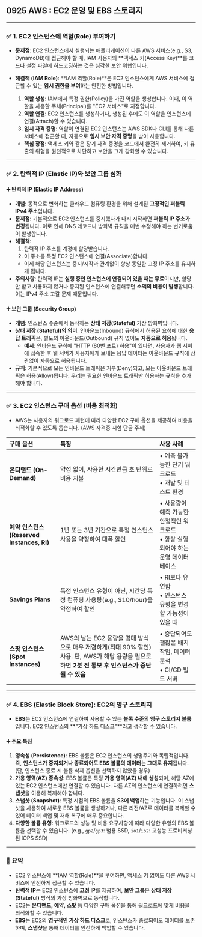 ## 0925 AWS : EC2 운영 및 EBS 스토리지

---

### ✅ 1. EC2 인스턴스에 역할(Role) 부여하기

*   **문제점**: EC2 인스턴스에서 실행되는 애플리케이션이 다른 AWS 서비스(e.g., S3, DynamoDB)에 접근해야 할 때, IAM 사용자의 **액세스 키(Access Key)**를 코드나 설정 파일에 하드코딩하는 것은 심각한 보안 위협입니다.

*   **해결책 (IAM Role)**: **IAM 역할(Role)**은 EC2 인스턴스에게 AWS 서비스에 접근할 수 있는 **임시 권한을 부여**하는 안전한 방법입니다.
    1.  **역할 생성**: IAM에서 특정 권한(Policy)을 가진 역할을 생성합니다. 이때, 이 역할을 사용할 주체(Principal)를 "EC2 서비스"로 지정합니다.
    2.  **역할 연결**: EC2 인스턴스를 생성하거나, 생성된 후에도 이 역할을 인스턴스에 연결(Attach)할 수 있습니다.
    3.  **임시 자격 증명**: 역할이 연결된 EC2 인스턴스는 AWS SDK나 CLI를 통해 다른 서비스에 접근할 때, 자동으로 **임시 보안 자격 증명**을 받아 사용합니다.
    *   **핵심 장점**: 액세스 키와 같은 장기 자격 증명을 코드에서 완전히 제거하여, 키 유출의 위험을 원천적으로 차단하고 보안을 크게 강화할 수 있습니다.

---

### ✅ 2. 탄력적 IP (Elastic IP)와 보안 그룹 심화

#### ➕ 탄력적 IP (Elastic IP Address)

*   **개념**: 동적으로 변화하는 클라우드 컴퓨팅 환경을 위해 설계된 **고정적인 퍼블릭 IPv4 주소**입니다.
*   **문제점**: 기본적으로 EC2 인스턴스를 중지했다가 다시 시작하면 **퍼블릭 IP 주소가 변경**됩니다. 이로 인해 DNS 레코드나 방화벽 규칙을 매번 수정해야 하는 번거로움이 발생합니다.
*   **해결책**:
    1.  탄력적 IP 주소를 계정에 할당받습니다.
    2.  이 주소를 특정 EC2 인스턴스에 연결(Associate)합니다.
    *   이제 해당 인스턴스는 중지/시작과 관계없이 항상 동일한 고정 IP 주소를 유지하게 됩니다.
*   **주의사항**: 탄력적 IP는 **실행 중인 인스턴스에 연결되어 있을 때는 무료**이지만, 할당만 받고 사용하지 않거나 중지된 인스턴스에 연결해두면 **소액의 비용이 발생**합니다. 이는 IPv4 주소 고갈 문제 때문입니다.

#### ➕ 보안 그룹 (Security Group)

*   **개념**: 인스턴스 수준에서 동작하는 **상태 저장(Stateful)** 가상 방화벽입니다.
*   **상태 저장 (Stateful)의 의미**: 인바운드(Inbound) 규칙에서 허용된 요청에 대한 **응답 트래픽**은, 별도의 아웃바운드(Outbound) 규칙 없이도 **자동으로 허용**됩니다.
    *   **예시**: 인바운드 규칙에 "HTTP (80번 포트) 허용"이 있다면, 사용자가 웹 서버에 접속한 후 웹 서버가 사용자에게 보내는 응답 데이터는 아웃바운드 규칙에 상관없이 자동으로 허용됩니다.
*   **규칙**: 기본적으로 모든 인바운드 트래픽은 거부(Deny)되고, 모든 아웃바운드 트래픽은 허용(Allow)됩니다. 우리는 필요한 인바운드 트래픽만 허용하는 규칙을 추가해야 합니다.

---

### ✅ 3. EC2 인스턴스 구매 옵션 (비용 최적화)

*   AWS는 사용자의 워크로드 패턴에 따라 다양한 EC2 구매 옵션을 제공하여 비용을 최적화할 수 있도록 돕습니다. (AWS 자격증 시험 단골 주제)

| 구매 옵션 | 특징 | 사용 사례 |
| :--- | :--- | :--- |
| **온디맨드 (On-Demand)** | 약정 없이, 사용한 시간만큼 초 단위로 비용 지불 | • 예측 불가능한 단기 워크로드<br>• 개발 및 테스트 환경 |
| **예약 인스턴스 (Reserved Instances, RI)** | 1년 또는 3년 기간으로 특정 인스턴스 사용을 약정하여 대폭 할인 | • 사용량이 예측 가능한 안정적인 워크로드<br>• 항상 실행되어야 하는 운영 데이터베이스 |
| **Savings Plans** | 특정 인스턴스 유형이 아닌, 시간당 특정 컴퓨팅 사용량(e.g., $10/hour)을 약정하여 할인 | • RI보다 유연함<br>• 인스턴스 유형을 변경할 가능성이 있을 때 |
| **스팟 인스턴스 (Spot Instances)** | AWS의 남는 EC2 용량을 경매 방식으로 매우 저렴하게(최대 90% 할인) 사용. 단, AWS가 해당 용량을 필요로 하면 **2분 전 통보 후 인스턴스가 중단될 수 있음** | • 중단되어도 괜찮은 배치 작업, 데이터 분석<br>• CI/CD 빌드 서버 |

---

### ✅ 4. EBS (Elastic Block Store): EC2의 영구 스토리지

*   **EBS**는 EC2 인스턴스에 연결하여 사용할 수 있는 **블록 수준의 영구 스토리지 볼륨**입니다. EC2 인스턴스의 **"가상 하드 디스크"**라고 생각할 수 있습니다.

#### ➕ 주요 특징

1.  **영속성 (Persistence)**: EBS 볼륨은 EC2 인스턴스의 생명주기와 독립적입니다. 즉, **인스턴스가 중지되거나 종료되어도 EBS 볼륨의 데이터는 그대로 유지**됩니다. (단, 인스턴스 종료 시 볼륨 삭제 옵션을 선택하지 않았을 경우)
2.  **가용 영역(AZ) 종속성**: EBS 볼륨은 특정 **가용 영역(AZ) 내에 생성**되며, 해당 AZ에 있는 EC2 인스턴스에만 연결할 수 있습니다. 다른 AZ의 인스턴스에 연결하려면 **스냅샷**을 이용해 복제해야 합니다.
3.  **스냅샷 (Snapshot)**: 특정 시점의 EBS 볼륨을 **S3에 백업**하는 기능입니다. 이 스냅샷을 사용하여 새로운 EBS 볼륨을 생성하거나, 다른 리전/AZ로 데이터를 복제할 수 있어 데이터 백업 및 재해 복구에 매우 중요합니다.
4.  **다양한 볼륨 유형**: 워크로드의 성능 및 비용 요구사항에 따라 다양한 유형의 EBS 볼륨을 선택할 수 있습니다. (e.g., `gp2`/`gp3`: 범용 SSD, `io1`/`io2`: 고성능 프로비저닝된 IOPS SSD)

---

### 📌 요약

*   EC2 인스턴스에 **IAM 역할(Role)**을 부여하면, 액세스 키 없이도 다른 AWS 서비스에 안전하게 접근할 수 있습니다.
*   **탄력적 IP**는 EC2 인스턴스에 **고정 IP**를 제공하며, **보안 그룹**은 **상태 저장(Stateful)** 방식의 가상 방화벽으로 동작합니다.
*   EC2는 **온디맨드, 예약, 스팟** 등 다양한 구매 옵션을 통해 워크로드에 맞게 비용을 최적화할 수 있습니다.
*   **EBS**는 EC2의 **영구적인 가상 하드 디스크**로, 인스턴스가 종료되어도 데이터를 보존하며, **스냅샷**을 통해 데이터를 안전하게 백업할 수 있습니다.